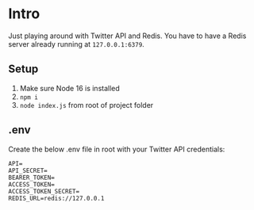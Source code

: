 # Intro

Just playing around with Twitter API and Redis. You have to have a Redis server already running at `127.0.0.1:6379`.

## Setup

1. Make sure Node 16 is installed
1. `npm i`
1. `node index.js` from root of project folder

## .env

Create the below .env file in root with your Twitter API credentials:

```JS
API=
API_SECRET=
BEARER_TOKEN=
ACCESS_TOKEN=
ACCESS_TOKEN_SECRET=
REDIS_URL=redis://127.0.0.1
```
